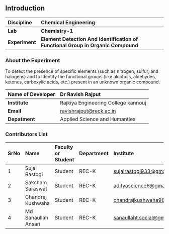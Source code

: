## Introduction


<b>Discipline | <b>Chemical Engineering
:--|:--|
<b> Lab | <b> Chemistry-1
<b> Experiment|     <b> Element Detection And identification of Functional Group in Organic Compound

### About the Experiment 

To detect the presence of specific elements (such as nitrogen, sulfur, and halogens) and to identify the functional groups (like alcohols, aldehydes, ketones, carboxylic acids, etc.) present in an unknown organic compound.

<b>Name of Developer | <b> Dr Ravish Rajput 
:--|:--|
<b> Institute |Rajkiya Engineering College kannouj <b>  
<b> Email | ravishrajput@reck.ac.in    <b>  
<b> Depatment | Applied Science  and Humanties

### Contributors List

SrNo | Name | Faculty or Student | Department| Institute | Email id
:--|:--|:--|:--|:--|:--|
1  |Sujal Rastogi |Student |REC-K | sujalrastogi933@gmail.com
2  |Saksham Saraswat |Student |REC-K | adityascience6@gmail.com
3  |Chandraj Kushwaha |Student |REC-K | chandrajkushwaha98@gmail.com
4  |Md Sanaullah Ansari |Student |REC-K | sanaullaht.social@gmail.com

